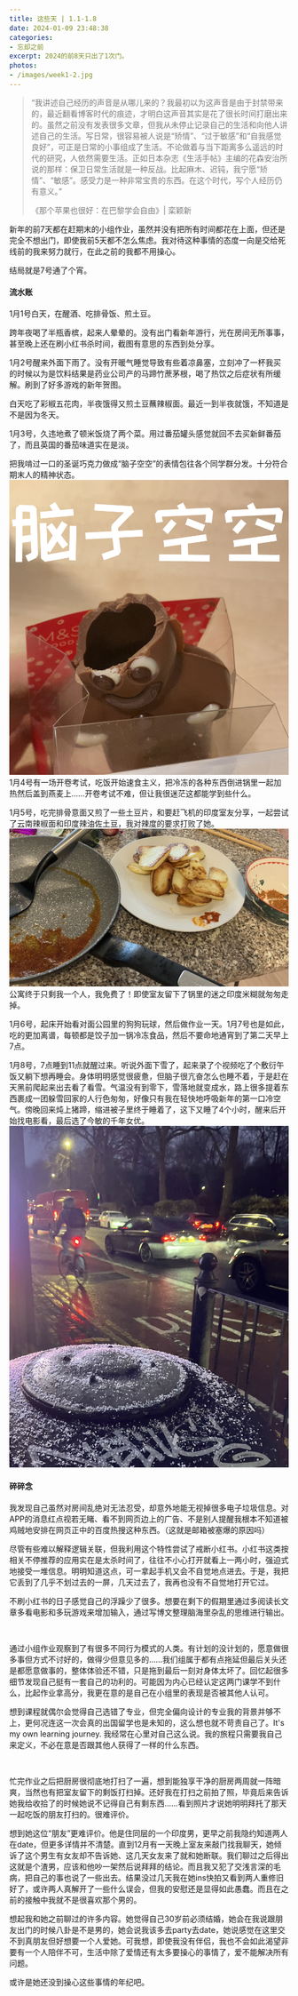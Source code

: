 ```yaml
---
title: 这些天 | 1.1-1.8
date: 2024-01-09 23:48:38
categories: 
- 忘却之前
excerpt: 2024的前8天只出了1次门。
photos:
- /images/week1-2.jpg
---
```

> <font color=#7c7c7c>“我讲述自己经历的声音是从哪儿来的？我最初以为这声音是由于封禁带来的，最近翻看博客时代的痕迹，才明白这声音其实是花了很长时间打磨出来的。虽然之前没有发表很多文章，但我从未停止记录自己的生活和向他人讲述自己的生活。写日常，很容易被人说是“矫情”、“过于敏感”和“自我感觉良好”，可正是日常的小事组成了生活。不论做着与当下距离多么遥远的时代的研究，人依然需要生活。正如日本杂志《生活手帖》主编的花森安治所说的那样：保卫日常生活就是一种反战。比起麻木、迟钝，我宁愿“矫情”、“敏感”。感受力是一种非常宝贵的东西。在这个时代，写个人经历仍有意义。”</font>
>
> <font color=#7c7c7c>《那个苹果也很好：在巴黎学会自由》| 栾颖新</font>

新年的前7天都在赶期末的小组作业，虽然并没有把所有时间都花在上面，但还是完全不想出门，即使我前5天都不怎么焦虑。我对待这种事情的态度一向是交给死线前的我来努力就行，在此之前的我都不用操心。

结局就是7号通了个宵。
 
#### 流水账
1月1号白天，在醒酒、吃排骨饭、煎土豆。

跨年夜喝了半瓶香槟，起来人晕晕的。没有出门看新年游行，光在房间无所事事，甚至晚上还在刷小红书杀时间，截图有意思的东西到处分享。

1月2号醒来外面下雨了。没有开暖气睡觉导致有些着凉鼻塞，立刻冲了一杯我买的时候以为是饮料结果是药业公司产的马蹄竹蔗茅根，喝了热饮之后症状有所缓解。刷到了好多游戏的新年贺图。

白天吃了彩椒五花肉，半夜饿得又煎土豆蘸辣椒面。最近一到半夜就饿，不知道是不是因为冬天。

1月3号，久违地煮了顿米饭烧了两个菜。用过番茄罐头感觉就回不去买新鲜番茄了，而且英国的番茄味道实在是淡。

把我啃过一口的圣诞巧克力做成“脑子空空”的表情包往各个同学群分发。十分符合期末人的精神状态。
![图片](/images/week1-1.jpg)
1月4号有一场开卷考试，吃饭开始速食主义，把冷冻的各种东西倒进锅里一起加热然后盖到燕麦上……开卷考试不难，但让我很迷茫这都能学到些什么。


1月5号，吃完排骨意面又煎了一些土豆片，和要赶飞机的印度室友分享，一起尝试了云南辣椒面和印度辣油佐土豆，我对辣度的要求打败了她。
![图片](/images/week1-3.jpg)
公寓终于只剩我一个人，我免费了！即使室友留下了锅里的迷之印度米糊就匆匆走掉。


1月6号，起床开始看对面公园里的狗狗玩球，然后做作业一天。1月7号也是如此，吃的更加离谱，每顿都是饺子加一锅冷冻食品，然后不要命地通宵到了第二天早上7点。

1月8号，7点睡到11点就醒过来。听说外面下雪了，起来录了个视频吃了个敷衍午饭又躺下想再睡会。身体明明感觉很疲惫，但脑子很亢奋怎么也睡不着，于是赶在天黑前爬起来出去看了看雪。气温没有到零下，雪落地就变成水，路上很多提着东西裹成一团躲雪回家的人行色匆匆，好像只有我在轻快地呼吸新年的第一口冷空气。傍晚回来炖上猪蹄，缩进被子里终于睡着了，这下又睡了4个小时，醒来后开始找电影看，最后选了今敏的千年女优。
![图片](/images/week1-2.jpg)

#### 碎碎念

我发现自己虽然对房间乱绝对无法忍受，却意外地能无视掉很多电子垃圾信息。对APP的消息红点视若无睹、看不到网页边上的广告、不是别人提醒我根本不知道被鸡贼地安排在网页正中的百度热搜这种东西。（这就是邮箱被塞爆的原因吗）

尽管有些难以解释逻辑关联，但我利用这个特性尝试了戒断小红书。小红书这类按相关不停推荐的应用实在是太杀时间了，往往不小心打开就看上一两小时，强迫式地接受一堆信息。明明知道这点，可一拿起手机又会不自觉地点进去。于是，我把它丢到了几乎不划过去的一屏，几天过去了，我再也没有不自觉地打开它过。

不刷小红书的日子感觉自己的浮躁少了很多。想要在剩下的假期里通过多阅读长文章多看电影和多玩游戏来增加输入，通过写博文整理脑海里杂乱的思维进行输出。
                
</br>

通过小组作业观察到了有很多不同行为模式的人类。有计划的没计划的，愿意做很多事但方式不讨好的，做得少但意见多的……我们组属于都有点拖延但最后关头还是都愿意做事的，整体体验还不错，只是拖到最后一刻对身体太坏了。回忆起很多细节发现自己挺有一套自己的功利的。可能因为内心已经认定这两门课学不到什么，比起作业拿高分，我更在意的是自己在小组里的表现是否被其他人认可。

想到课程就偶尔会觉得自己选错了专业，但完全偏向设计的专业我的背景并够不上，更何况连这一次会真的出国留学也是未知的，这么想也就不苛责自己了。It's my own learning journey. 我经常在心里对自己这么说。我的旅程只需要我自己来定义，不必在意是否跟其他人获得了一样的什么东西。
                
</br>

忙完作业之后把厨房很彻底地打扫了一遍，想到能独享干净的厨房两周就一阵暗爽，当然也有把室友留下的剩饭打扫掉。还好我在打扫之前拍了照，毕竟后来告诉她我给收拾了的时候她说不记得自己有剩东西……看到照片才说她明明拜托了那天一起吃饭的朋友打扫的。很难评价。

想到她这位“朋友”更难评价。他是住同层的一个印度男，更早之前我隐约知道两人在date，但更多详情并不清楚。直到12月有一天晚上室友来敲门找我聊天，她倾诉了这个男生有女友却不告诉她、这几天女友来了就和她断联。我们聊过之后得出这就是个渣男，应该和他吵一架然后说拜拜的结论。而且我又犯了交浅言深的毛病，把自己的事也说了一些出去。结果没过几天我在她ins快拍又看到两人重修旧好了，或许两人真解开了一些什么误会，但我的安慰还是显得如此愚蠢。而且在之前的接触中我就不是很喜欢那个男的。

想起我和她之前聊过的许多内容。她觉得自己30岁前必须结婚，她会在我说跟朋友出门的时候八卦是不是男的，她会说我该多去party去date，她说感觉在这里交不到真朋友但好想要一个人爱她。可我想，即使我没有伴侣，我也不会如此渴望非要有一个人陪伴不可，生活中除了爱情还有太多要操心的事情了，爱不能解决所有问题。

或许是她还没到操心这些事情的年纪吧。


